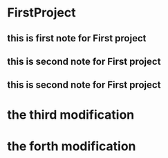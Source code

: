 # FirstProject
## this is first note for First project
## this is second note for First project
## this is second note for First project


# the third modification

# the forth modification


